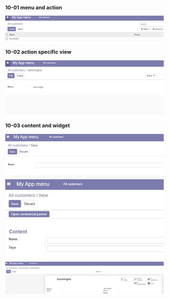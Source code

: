 ### 10-01 menu and action

<img src="https://github.com/hanminghe/myodoo12tests/blob/master/img/043.png" >

### 10-02 action specific view
<img src="https://github.com/hanminghe/myodoo12tests/blob/master/img/044.png" >

### 10-03 content and widget
<img src="https://github.com/hanminghe/myodoo12tests/blob/master/img/045.png" >
<img src="https://github.com/hanminghe/myodoo12tests/blob/master/img/046.png" >
<img src="https://github.com/hanminghe/myodoo12tests/blob/master/img/047.png" >
